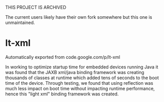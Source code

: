 THIS PROJECT IS ARCHIVED

The current users likely have their own fork somewhere but this one is unmaintained.

# lt-xml
Automatically exported from code.google.com/p/lt-xml

In working to optimize startup time for embedded devices running Java it was found that the 
JAXB xml/java binding framework was creating thousands of classes at runtime which added tens
of seconds to the boot time of the device.  Through testing, we found that using reflection
was much less impact on boot time without impacting runtime performance, hence this "light xml" 
binding framework was created.
